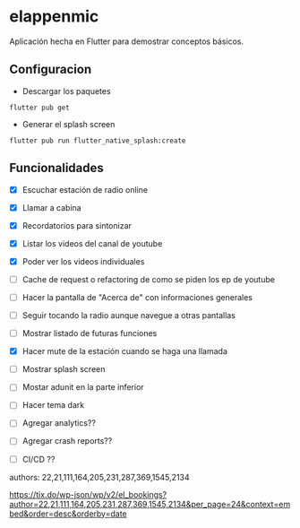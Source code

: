 # elappenmic

Aplicación hecha en Flutter para demostrar conceptos básicos.

## Configuracion
- Descargar los paquetes

```
flutter pub get
```
- Generar el splash screen

```
flutter pub run flutter_native_splash:create
```


## Funcionalidades

- [x] Escuchar estación de radio online
- [x] Llamar a cabina
- [x] Recordatorios para sintonizar
- [x] Listar los videos del canal de youtube
- [x] Poder ver los videos individuales
- [ ] Cache de request o refactoring de como se piden los ep de youtube
- [ ] Hacer la pantalla de "Acerca de" con informaciones generales
- [ ] Seguir tocando la radio aunque navegue a otras pantallas
- [ ] Mostrar listado de futuras funciones
- [x] Hacer mute de la estación cuando se haga una llamada
- [ ] Mostrar splash screen
- [ ] Mostar adunit en la parte inferior
- [ ] Hacer tema dark
- [ ] Agregar analytics??
- [ ] Agregar crash reports??
- [ ] CI/CD ??



authors:
22,21,111,164,205,231,287,369,1545,2134

https://tix.do/wp-json/wp/v2/el_bookings?author=22,21,111,164,205,231,287,369,1545,2134&per_page=24&context=embed&order=desc&orderby=date
